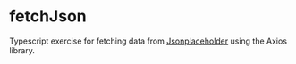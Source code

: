 # fetchJson

Typescript exercise for fetching data from [Jsonplaceholder](https://jsonplaceholder.typicode.com/todos) using the Axios library.
